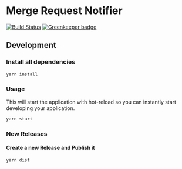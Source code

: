 # Merge Request Notifier

[![Build Status](https://travis-ci.org/codecentric/merge-request-notifier.svg?branch=master)](https://travis-ci.org/codecentric/merge-request-notifier) [![Greenkeeper badge](https://badges.greenkeeper.io/codecentric/merge-request-notifier.svg)](https://greenkeeper.io/)

## Development

### Install all dependencies 

```bash
yarn install
```

### Usage

This will start the application with hot-reload so you can instantly start developing your application.

```bash
yarn start
```

### New Releases

#### Create a new Release and Publish it
```bash
yarn dist
```
